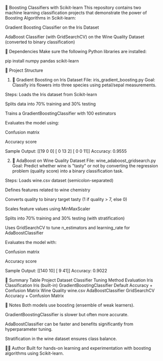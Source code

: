 🌟 Boosting Classifiers with Scikit-learn
This repository contains two machine learning classification projects that demonstrate the power of Boosting Algorithms in Scikit-learn:

Gradient Boosting Classifier on the Iris Dataset

AdaBoost Classifier (with GridSearchCV) on the Wine Quality Dataset (converted to binary classification)

🧰 Dependencies
Make sure the following Python libraries are installed:

pip install numpy pandas scikit-learn

📁 Project Structure
1. 🌸 Gradient Boosting on Iris Dataset
File: iris_gradient_boosting.py
Goal: Classify iris flowers into three species using petal/sepal measurements.

Steps:
Loads the Iris dataset from Scikit-learn

Splits data into 70% training and 30% testing

Trains a GradientBoostingClassifier with 100 estimators

Evaluates the model using:

Confusion matrix

Accuracy score

Sample Output:
[[19  0  0]
 [ 0 13  2]
 [ 0  0 11]]
Accuracy: 0.9555

2. 🍷 AdaBoost on Wine Quality Dataset
File: wine_adaboost_gridsearch.py
Goal: Predict whether wine is "tasty" or not by converting the regression problem (quality score) into a binary classification task.

Steps:
Loads wine.csv dataset (semicolon-separated)

Defines features related to wine chemistry

Converts quality to binary target tasty (1 if quality > 7, else 0)

Scales feature values using MinMaxScaler

Splits into 70% training and 30% testing (with stratification)

Uses GridSearchCV to tune n_estimators and learning_rate for AdaBoostClassifier

Evaluates the model with:

Confusion matrix

Accuracy score

Sample Output:
[[140  10]
 [  9  41]]
Accuracy: 0.9022

🧠 Summary Table
Project	Dataset	Classifier	Tuning Method	Evaluation
Iris Classification	Iris (built-in)	GradientBoostingClassifier	Default	Accuracy + Confusion Matrix
Wine Quality	wine.csv	AdaBoostClassifier	GridSearchCV	Accuracy + Confusion Matrix

📌 Notes
Both models use boosting (ensemble of weak learners).

GradientBoostingClassifier is slower but often more accurate.

AdaBoostClassifier can be faster and benefits significantly from hyperparameter tuning.

Stratification in the wine dataset ensures class balance.

👨‍💻 Author
Built for hands-on learning and experimentation with boosting algorithms using Scikit-learn.
